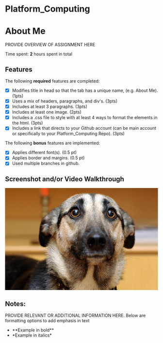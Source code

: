 # Platform_Computing
# About Me

PROVIDE OVERVIEW OF ASSIGNMENT HERE

Time spent: **2** hours spent in total

## Features

The following **required** features are completed:

- [x] Modifies title in head so that the tab has a unique name, (e.g. About Me). (1pts)
- [x] Uses a mix of headers, paragraphs, and div's. (3pts)
- [x] Includes at least 3 paragraphs. (3pts)
- [x] Includes at least one image. (2pts)
- [x] Includes a .css file to style with at least 4 ways to format the elements in the html. (3pts)
- [x] Includes a link that directs to your Github account (can be main account or specifically to your Platform_Computing Repo). (3pts)

The following **bonus** features are implemented:

- [x] Applies different font(s). (0.5 pt)
- [x] Applies border and margins. (0.5 pt)
- [x] Used multiple branches in github.

## Screenshot and/or Video Walkthrough

<img src="./images/earstucked.jpg" title='Example Video Walkthrough' width='' alt='Example Video Walkthrough' />


## Notes:
PROVIDE RELEVANT OR ADDITIONAL INFORMATION HERE. Below are formatting options to add emphasis in text
<ul>
  <li>**Example in bold**</li>
  <li>*Example in italics*</li>
</ul>
